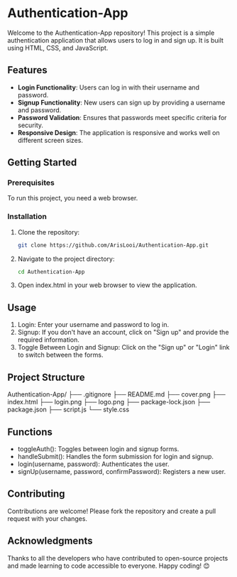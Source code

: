 # Authentication-App

Welcome to the Authentication-App repository! This project is a simple authentication application that allows users to log in and sign up. It is built using HTML, CSS, and JavaScript.

## Features

- **Login Functionality**: Users can log in with their username and password.
- **Signup Functionality**: New users can sign up by providing a username and password.
- **Password Validation**: Ensures that passwords meet specific criteria for security.
- **Responsive Design**: The application is responsive and works well on different screen sizes.

## Getting Started

### Prerequisites

To run this project, you need a web browser.

### Installation

1. Clone the repository:
   ```bash
   git clone https://github.com/ArisLooi/Authentication-App.git
2. Navigate to the project directory:
    ```bash
    cd Authentication-App
3. Open index.html in your web browser to view the application.

## Usage
1. Login: Enter your username and password to log in.
2. Signup: If you don't have an account, click on "Sign up" and provide the required information.
3. Toggle Between Login and Signup: Click on the "Sign up" or "Login" link to switch between the forms.

## Project Structure
Authentication-App/
├── .gitignore
├── README.md
├── cover.png
├── index.html
├── login.png
├── logo.png
├── package-lock.json
├── package.json
├── script.js
└── style.css

## Functions
- toggleAuth(): Toggles between login and signup forms.
- handleSubmit(): Handles the form submission for login and signup.
- login(username, password): Authenticates the user.
- signUp(username, password, confirmPassword): Registers a new user.

## Contributing
Contributions are welcome! Please fork the repository and create a pull request with your changes.

## Acknowledgments
Thanks to all the developers who have contributed to open-source projects and made learning to code accessible to everyone.
Happy coding! 😊
